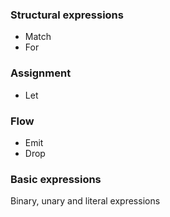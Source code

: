 
### Structural expressions

* Match
* For

### Assignment

* Let

### Flow

* Emit
* Drop

### Basic expressions

Binary, unary and literal expressions

